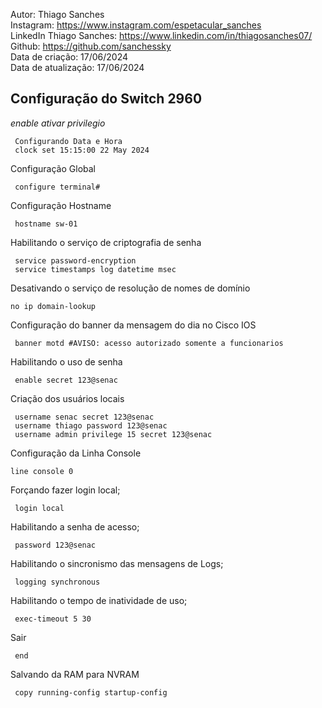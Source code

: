 Autor: Thiago Sanches<br>
Instagram: https://www.instagram.com/espetacular_sanches<br>
LinkedIn Thiago Sanches: https://www.linkedin.com/in/thiagosanches07/<br>
Github: https://github.com/sanchessky<br>
Data de criação: 17/06/2024<br>
Data de atualização: 17/06/2024<br>

## Configuração do Switch 2960


*enable ativar privilegio*


     Configurando Data e Hora
     clock set 15:15:00 22 May 2024


Configuração Global

     configure terminal#
     
Configuração Hostname

     hostname sw-01
            
Habilitando o serviço de criptografia de senha
   
     service password-encryption
     service timestamps log datetime msec
        
Desativando o serviço de resolução de nomes de domínio
   
    no ip domain-lookup
        
Configuração do banner da mensagem do dia no Cisco IOS

     banner motd #AVISO: acesso autorizado somente a funcionarios

Habilitando o uso de senha
     
     enable secret 123@senac

 
Criação dos usuários locais
            
     username senac secret 123@senac
     username thiago password 123@senac 
     username admin privilege 15 secret 123@senac
Configuração da Linha Console
    
    line console 0

Forçando fazer login local;
                    
     login local
Habilitando a senha de acesso;
                
     password 123@senac
                
Habilitando o sincronismo das mensagens de Logs;
                
     logging synchronous
Habilitando o tempo de inatividade de uso;

     exec-timeout 5 30
Sair 
               
     end

Salvando da RAM para NVRAM

     copy running-config startup-config
